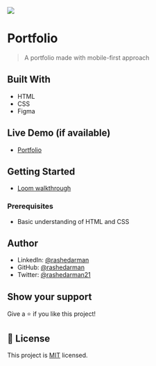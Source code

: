 ![](https://img.shields.io/badge/Microverse-blueviolet)

# Portfolio

> A portfolio made with mobile-first approach

## Built With

- HTML
- CSS
- Figma

## Live Demo (if available)

- [Portfolio](https://rashedarman.github.io/portfolio)

## Getting Started

- [Loom walkthrough](https://www.loom.com/share/533b495e95a34558a42e6f1d01119270)

### Prerequisites

- Basic understanding of HTML and CSS

## Author

- LinkedIn: [@rashedarman](https://www.linkedin.com/in/rashedarman/)
- GitHub: [@rashedarman](https://github.com/rashedarman)
- Twitter: [@rashedarman21](https://twitter.com/rashedarman21)

## Show your support

Give a ⭐️ if you like this project!

## 📝 License

This project is [MIT](./LICENSE) licensed.
